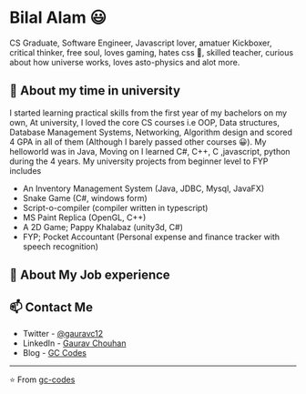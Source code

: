 # Bilal Alam 😃
CS Graduate, Software Engineer, Javascript lover, amatuer Kickboxer, critical thinker, free soul, loves gaming, hates css :see_no_evil:, skilled teacher, curious about how universe works, loves asto-physics and alot more.

## 🧐 About my time in university
I started learning practical skills from the first year of my bachelors on my own, At university, I loved the core CS courses i.e OOP, Data structures, Database Management Systems, Networking, Algorithm design and scored 4 GPA in all of them (Although I barely passed other courses :grinning:). My helloworld was in Java, Moving on I learned C#, C++, C ,javascript, python during the 4 years. My university projects from beginner level to FYP includes
- An Inventory Management System (Java, JDBC, Mysql, JavaFX)
- Snake Game (C#, windows form)
- Script-o-compiler (compiler written in typescript)
- MS Paint Replica (OpenGL, C++)
- A 2D Game; Pappy Khalabaz  (unity3d, C#)
- FYP; Pocket Accountant (Personal expense and finance tracker with speech recognition) 


## 👯 About My Job experience


## 📫 Contact Me
- Twitter - [@gauravc12](https://twitter.com/gauravc12)
- LinkedIn - [Gaurav Chouhan](https://in.linkedin.com/in/gauravc12)
- Blog - [GC Codes](https://gc-codes.com)

---
⭐️ From [gc-codes](https://github.com/gc-codes)
